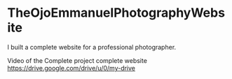 # TheOjoEmmanuelPhotographyWebsite
I built a  complete website for a professional photographer.

Video of the Complete project complete website https://drive.google.com/drive/u/0/my-drive
